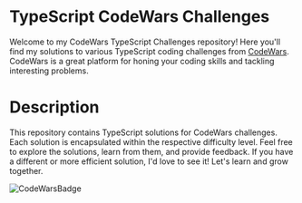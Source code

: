 # TypeScript CodeWars Challenges

Welcome to my CodeWars TypeScript Challenges repository! Here you'll find my solutions to various TypeScript coding challenges from [CodeWars](https://www.codewars.com/). CodeWars is a great platform for honing your coding skills and tackling interesting problems.

# Description

This repository contains TypeScript solutions for CodeWars challenges. Each solution is encapsulated within the respective difficulty level. Feel free to explore the solutions, learn from them, and provide feedback. If you have a different or more efficient solution, I'd love to see it! Let's learn and grow together.


<img
  src="https://www.codewars.com/users/adhanif/badges/large"
  alt="CodeWarsBadge"
/>
